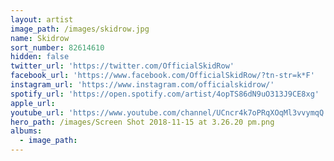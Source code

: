 ```yaml
---
layout: artist
image_path: /images/skidrow.jpg
name: Skidrow
sort_number: 82614610
hidden: false
twitter_url: 'https://twitter.com/OfficialSkidRow'
facebook_url: 'https://www.facebook.com/OfficialSkidRow/?tn-str=k*F'
instagram_url: 'https://www.instagram.com/officialskidrow/'
spotify_url: 'https://open.spotify.com/artist/4opTS86dN9uO313J9CE8xg'
apple_url:
youtube_url: 'https://www.youtube.com/channel/UCncr4k7oPRqXOqMl3vvymqQ'
hero_path: /images/Screen Shot 2018-11-15 at 3.26.20 pm.png
albums:
  - image_path:
---
```


